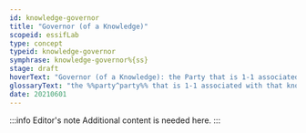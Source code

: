 ```yaml
---
id: knowledge-governor
title: "Governor (of a Knowledge)"
scopeid: essifLab
type: concept
typeid: knowledge-governor
symphrase: knowledge-governor%{ss}
stage: draft
hoverText: "Governor (of a Knowledge): the Party that is 1-1 associated with that knowledge."
glossaryText: "the %%party^party%% that is 1-1 associated with that knowledge."
date: 20210601
---
```


:::info Editor's note
Additional content is needed here.
:::
